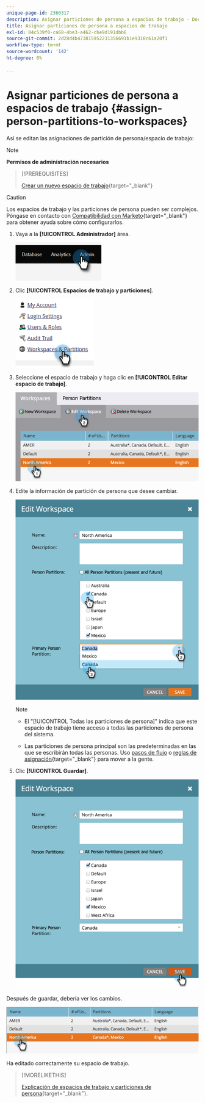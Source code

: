```yaml
---
unique-page-id: 2360317
description: Asignar particiones de persona a espacios de trabajo - Documentos de Marketo - Documentación del producto
title: Asignar particiones de persona a espacios de trabajo
exl-id: 84c539f0-ca68-4be3-a462-cbe9d191dbb6
source-git-commit: 2d28d4b473815952231356691b1e9310c61a20f1
workflow-type: tm+mt
source-wordcount: '142'
ht-degree: 0%

---
```


# Asignar particiones de persona a espacios de trabajo {#assign-person-partitions-to-workspaces}

Así se editan las asignaciones de partición de persona/espacio de trabajo:

>[!NOTE]
>
>**Permisos de administración necesarios**

>[!PREREQUISITES]
>
>[Crear un nuevo espacio de trabajo](/help/marketo/product-docs/administration/workspaces-and-person-partitions/create-a-new-workspace.md){target="_blank"}

>[!CAUTION]
>
>Los espacios de trabajo y las particiones de persona pueden ser complejos. Póngase en contacto con  [Compatibilidad con Marketo](https://nation.marketo.com/t5/Support/ct-p/Support){target="_blank"} para obtener ayuda sobre cómo configurarlos.

1. Vaya a la **[!UICONTROL Administrador]** área.

   ![](assets/assign-person-partitions-to-workspaces-1.png)

1. Clic **[!UICONTROL Espacios de trabajo y particiones]**.

   ![](assets/assign-person-partitions-to-workspaces-2.png)

1. Seleccione el espacio de trabajo y haga clic en **[!UICONTROL Editar espacio de trabajo]**.

   ![](assets/assign-person-partitions-to-workspaces-3.png)

1. Edite la información de partición de persona que desee cambiar.

   ![](assets/assign-person-partitions-to-workspaces-4.png)

   >[!NOTE]
   >
   >* El &quot;[!UICONTROL Todas las particiones de persona]&quot; indica que este espacio de trabajo tiene acceso a todas las particiones de persona del sistema.
   >
   >* Las particiones de persona principal son las predeterminadas en las que se escribirán todas las personas. Uso [pasos de flujo](/help/marketo/product-docs/core-marketo-concepts/smart-campaigns/flow-actions/use-add-choice-in-a-flow-step.md) o [reglas de asignación](/help/marketo/product-docs/administration/workspaces-and-person-partitions/assigning-person-partitions-with-assignment-rules.md){target="_blank"} para mover a la gente.

1. Clic **[!UICONTROL Guardar]**.

   ![](assets/assign-person-partitions-to-workspaces-5.png)

Después de guardar, debería ver los cambios.

![](assets/assign-person-partitions-to-workspaces-6.png)

Ha editado correctamente su espacio de trabajo.

>[!MORELIKETHIS]
>
>[Explicación de espacios de trabajo y particiones de persona](/help/marketo/product-docs/administration/workspaces-and-person-partitions/understanding-workspaces-and-person-partitions.md){target="_blank"}.
